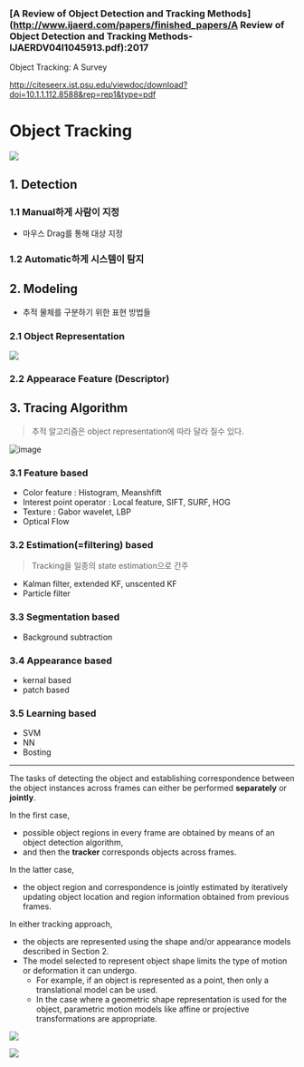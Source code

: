 ### [A Review of Object Detection and Tracking Methods](http://www.ijaerd.com/papers/finished_papers/A Review of Object Detection and Tracking Methods-IJAERDV04I1045913.pdf):2017

Object Tracking: A Survey

http://citeseerx.ist.psu.edu/viewdoc/download?doi=10.1.1.112.8588&rep=rep1&type=pdf

# Object Tracking

![](https://i.imgur.com/XTcifmI.png)

## 1. Detection 

### 1.1 Manual하게 사람이 지정 

- 마우스 Drag를 통해 대상 지정

### 1.2 Automatic하게 시스템이 탐지 



## 2. Modeling 

- 추적 물체를 구분하기 위한 표현 방법들 




### 2.1 Object Representation 

![](https://i.imgur.com/d98tMDv.png)


### 2.2 Appearace Feature (Descriptor)

## 3. Tracing Algorithm

> 추적 알고리즘은 object representation에 따라 달라 질수 있다. 

![image](https://user-images.githubusercontent.com/17797922/40040689-303d1cce-5856-11e8-86c5-07293af6f9ec.png)



### 3.1 Feature based

- Color feature : Histogram, Meanshfift
- Interest point operator : Local feature, SIFT, SURF, HOG
- Texture : Gabor wavelet, LBP
- Optical Flow

### 3.2 Estimation(=filtering) based 

> Tracking을 일종의 state estimation으로 간주 

- Kalman filter, extended KF, unscented KF
- Particle filter

### 3.3 Segmentation based

- Background subtraction 

### 3.4 Appearance based

- kernal based
- patch based 

### 3.5 Learning based

- SVM
- NN
- Bosting


---

The tasks of detecting the object and establishing correspondence between the object instances across frames can either be performed **separately** or **jointly**. 

In the first case, 
- possible object regions in every frame are obtained by means of an object detection algorithm, 
- and then the **tracker** corresponds objects across frames. 

In the latter case, 
- the object region and correspondence is jointly estimated by iteratively updating object location and region
information obtained from previous frames. 

In either tracking approach, 
- the objects are represented using the shape and/or appearance models described in Section 2. 
- The model selected to represent object shape limits the type of motion or deformation it can undergo. 
    - For example, if an object is represented as a point, then only a translational model can be used. 
    - In the case where a geometric shape representation is used for the object, parametric motion models like affine or projective transformations are appropriate. 




![](https://i.imgur.com/5hbE0Mo.png)





![](https://i.imgur.com/iAcbBz6.png)